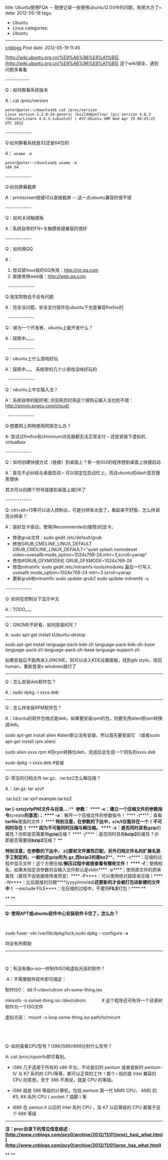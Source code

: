 title: Ubuntu使用FQA -- 随便记录一些使用ubuntu12.04中的问题，贻笑大方了\~
date: 2012-05-19
tags:
  - Ubuntu
  - Linux
categories:
  - Ubuntu
---

[cnblogs](http://www.cnblogs.com/pcy0/archive/2012/05/19/2508762.html) Post date: 2012-05-19 11:45

[http://wiki.ubuntu.org.cn/%E9%A6%96%E9%A1%B5](http://wiki.ubuntu.org.cn/%E9%A6%96%E9%A1%B5) 这个wiki很全，遇到问题多看看

------------ 

Q：如何察看系统版本

A：cat /proc/version

    peter@peter:~/download$ cat /proc/version
    Linux version 3.2.0-24-generic (buildd@yellow) (gcc version 4.6.3 (Ubuntu/Linaro 4.6.3-1ubuntu5) ) #37-Ubuntu SMP Wed Apr 25 08:43:22 UTC 2012

------------- 

Q:如何察看系统是32还是64位的

A： `uname -m`

    peter@peter:~/download$ uname -m
    x86_64

------------- 
 

Q:如何屏幕截屏

A：printscreen按键可以直接截屏 -- 这一点ubuntu兼容的很不错

------------- 
 

Q：如何关闭触摸板

A：系统自带的FN+关触摸板键兼容的很好

------------- 
 

Q：如何用QQ

A：

1. 尝试装linux版的QQ失败：http://im.qq.com
2. 直接使用web版：http://web.qq.com

 
------------- 

Q:淘宝购物会不会有问题

A：完全没问题，安全支付插件在ubuntu下也是兼容firefox的

 
------------- 

Q：做为一个开发者，ubuntu上能开发什么？

A：探索中。。。。

 
------------- 

Q：ubuntu上什么游戏好玩

A：探索中。。。 系统带的几个小游戏没啥好玩的

 
------------- 

Q：ubuntu上中文输入法？

A：系统自带的挺好用; 浏览网页时用这个搜狗云输入法也到不错：http://pinyin.sogou.com/cloud/

 
------------- 

Q:想要网上购物使用网银怎么办？

A: 尝试过firefox和chromium浏览器都无法正常支付 – 还是安装下虚拟机virtualbox

------------- 

Q：如何创建快捷方式（链接）到桌面上？有一些GUI的程序想到桌面上快捷启动

A：首先不必纠结与桌面启动 – 可以锁定在启动栏上，而且ubuntu的dash首页搜索很快

其次可以创建个符号链接到桌面上就OK了

------------- 

Q: ctrl+alt+f3等可以进入控制台，可是分辨率太低了，看起来不舒服，怎么样调高分辨率？

A：装好显卡驱动，使用(Recommended)(推荐)的显卡。

- 修改grub文件 :
    sudo gedit /etc/default/grub
     
- 修改GRUB_CMDLINE_LINUX_DEFAULT
    GRUB_CMDLINE_LINUX_DEFAULT="quiet splash nomodeset 
    video=uvesafb:mode_option=1024x768-24,mtrr=3,scroll=ywrap"
     
- 修改#GRUB_GFXMODE栏
    GRUB_GFXMODE=1024x768-24
     
- 修改initramfs:
    sudo gedit /etc/initramfs-tools/modules
    最后一行写入
    uvesafb mode_option=1024x768-24 mtrr=3 scroll=ywrap
     
 - 更新grub和initramfs:
    sudo update-grub2
    sudo update-initramfs -u

------------- 

Q: 如何在控制台下显示中文

A：TODO。。。

-------------
Q：GNOME不好看，如何安装KDE？

A: sudo apt-get install kUbuntu-destop

sudo apt-get install language-pack-kde-zh language-pack-kde-zh-base language-pack-zh language-pack-zh-base language-support-zh

如果安装后不能再进入GNOME，则可以进入KDE设置面板，找到gtk style，改回human，重新登录x windows就行了

-------------

Q：怎么安装deb软件包？

A：sudo dpkg -i xxxx.deb

-------------

Q：怎么样安装RPM软件包？

A：Ubuntu的软件包格式是deb，如果要安装rpm的包，则要先用alien把rpm转换成deb。

sudo apt-get install alien \#alien默认没有安装，所以首先要安装它 （或者sudo apt-get install rpm alien）

sudo alien xxxx.rpm \#将rpm转换位deb，完成后会生成一个同名的xxxx.deb

sudo dpkg -i xxxx.deb \#安装

-------------


Q: 常见的归档文件.tar.gz、.tar.bz2怎么解压缩？

A：.tar.gz: tar xzvf

.tar.bz2: tar xjvf example.tar.bz2

**tar [-cxtzjvfpPN]****文件与目录****....**** 
****参数： ****
****-c****：建立一个压缩文件的参数指令****(create****的意思****)****； ****
-x****：解开一个压缩文件的参数指令！ ****
-t****：查看****tarfile****里面的文件！ ****
****特别注意，在参数的下达中，****c/x/t****仅能存在一个！不可同时存在！ ****
****因为不可能同时压缩与解压缩。 ****
****-z****：是否同时具有****gzip****的属性？亦即是否需要用****gzip****压缩？ ****
-j****：是否同时具有****bzip2****的属性？亦即是否需要用****bzip2****压缩？ **

**特别注意，在参数的下达中， z/j****要和文件属性匹配，另外归档文件名的扩展名是手工制定的，一般约定gzip****的为.gz,****而bzip2****的是bz2****。****
-v****：压缩的过程中显示文件！这个方便压缩/****解压过程中直接查看有哪些文件！ ****
-f****：使用档名，如果未指定该参数则会输入文件默认是stdin****
-p****：使用原文件的原来属性（属性不会依据使用者而变）****
-P****：可以使用绝对路径来压缩！****
-N****：比后面接的日期****(yyyy/mm/dd)****还要新的才会被打包进新建的文件中！****
--exclude FILE****：在压缩的过程中，不要将****FILE****打包！****
**

** **

-------------
**Q: 使用APT或ubuntu软件中心安装软件卡住了，怎么办？**

 

sudo fuser -vki /var/lib/dpkg/lock;sudo dpkg --configure -a

将会有所帮助

-------------
 

Q：有没有像u-iso一样制作ISO和虚拟光驱的软件？

 A：不需要额外软件即可搞定：

制作ISO： dd if=/dev/cdrom of=some-thing.iso

mkisofs -o somet-thing.iso /dev/cdrom             \# 这个程序还可有将一个目录树制作为一个ISO文件

虚拟光驱： mount -o loop some-thing.iso path/to/mount

 
-------------

Q: 如何查看CPU型号？i386/i586/i686分别什么型号？

A: cat /proc/cpuinfo即可看到。

* i386 几乎适用于所有的 x86 平台，不论是旧的 pentum 或者是新的 pentum-IV 与 K7 系列的 CPU等等，都可以正常的工作！那个 i 指的是 Intel 兼容的 CPU 的意思，至于 386 不用说，就是 CPU 的等级。

* i586 就是 586 等级的计算机，包括 pentum 第一代 MMX CPU， AMD 的 K5, K6 系列 CPU ( socket 7 插脚 ) 等

* i686 在 pentun II 以后的 Intel 系列 CPU ，及 K7 以后等级的 CPU 都属于这个 686 等级

-------------
**注：proc目录下的常见信息综述 :[http://www.cnblogs.com/pcy0/archive/2012/11/01/proc\_has\_what.html](http://www.cnblogs.com/pcy0/archive/2012/11/01/proc_has_what.html)**

** **
